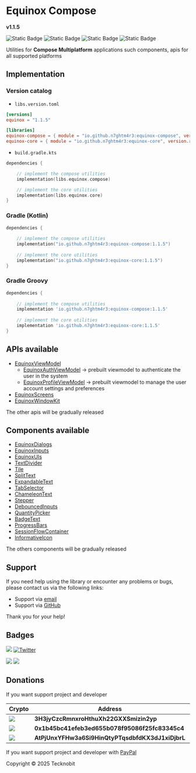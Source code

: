 # Equinox Compose

**v1.1.5**

![Static Badge](https://img.shields.io/badge/android-4280511051?link=https%3A%2F%2Fplay.google.com%2Fstore%2Fapps%2Fdetails%3Fid%3Dcom.tecknobit.ametista)
![Static Badge](https://img.shields.io/badge/ios-445E91?link=https%3A%2F%2Fimg.shields.io%2Fbadge%2Fandroid-4280511051)
![Static Badge](https://img.shields.io/badge/desktop-006874?link=https%3A%2F%2Fimg.shields.io%2Fbadge%2Fandroid-4280511051)
![Static Badge](https://img.shields.io/badge/wasmjs-834C74?link=https%3A%2F%2Fimg.shields.io%2Fbadge%2Fandroid-4280511051)

Utilities for **Compose Multiplatform** applications such components, apis for all supported platforms

## Implementation

### Version catalog

- `libs.version.toml`

```toml
[versions]
equinox = "1.1.5"

[libraries]
equinox-compose = { module = "io.github.n7ghtm4r3:equinox-compose", version.ref = "equinox" }
equinox-core = { module = "io.github.n7ghtm4r3:equinox-core", version.ref = "equinox" }
```

- `build.gradle.kts`

```kotlin
dependencies {

    // implement the compose utilities
    implementation(libs.equinox.compose)

    // implement the core utilities
    implementation(libs.equinox.core)
}
```

### Gradle (Kotlin)

```kotlin
dependencies {
    
    // implement the compose utilities
    implementation("io.github.n7ghtm4r3:equinox-compose:1.1.5")
    
    // implement the core utilities
    implementation("io.github.n7ghtm4r3:equinox-core:1.1.5")
}
```

### Gradle Groovy

```groovy
dependencies {
   
    // implement the compose utilities
    implementation 'io.github.n7ghtm4r3:equinox-compose:1.1.5'
    
    // implement the core utilities
    implementation 'io.github.n7ghtm4r3:equinox-core:1.1.5'
}
```

## APIs available
- [EquinoxViewModel](../documd/compose/apis/EquinoxViewModel.md)
    - [EquinoxAuthViewModel](src/commonMain/kotlin/com/tecknobit/equinoxcompose/helpers/viewmodels/EquinoxAuthViewModel.kt) ->
      prebuilt viewmodel to authenticate the user in the system
    - [EquinoxProfileViewModel](src/commonMain/kotlin/com/tecknobit/equinoxcompose/helpers/viewmodels/EquinoxProfileViewModel.kt) ->
      prebuilt viewmodel to manage the user account settings and preferences
- [EquinoxScreens](../documd/compose/apis/EquinoxScreens.md)
- [EquinoxWindowKit](../documd/compose/apis/EquinoxWindowKit.md)

The other apis will be gradually released

## Components available

- [EquinoxDialogs](src/commonMain/kotlin/com/tecknobit/equinoxcompose/components/EquinoxDialogs.kt)
- [EquinoxInputs](src/commonMain/kotlin/com/tecknobit/equinoxcompose/components/EquinoxInputs.kt)
- [EquinoxUIs](src/commonMain/kotlin/com/tecknobit/equinoxcompose/components/EquinoxUIs.kt)
- [TextDivider](../documd/compose/components/textdivider/TextDivider.md)
- [Tile](../documd/compose/components/tile/Tile.md)
- [SplitText](../documd/compose/components/splittext/SplitText.md)
- [ExpandableText](../documd/compose/components/expandabletext/ExpandableText.md)
- [TabSelector](../documd/compose/components/tabselector/TabSelector.md)
- [ChameleonText](../documd/compose/components/chameleontext/ChameleonText.md)
- [Stepper](../documd/compose/components/stepper/Stepper.md)
- [DebouncedInputs](../documd/compose/components/debouncefields/DebouncedInputs.md)
- [QuantityPicker](../documd/compose/components/quantitypicker/QuantityPicker.md)
- [BadgeText](../documd/compose/components/badgetext/BadgeText.md)
- [ProgressBars](../documd/compose/components/progressbars/ProgressBars.md)
- [SessionFlowContainer](../documd/compose/components/sessionflowcontainer/SessionFlowContainer.md)
- [InformativeIcon](../documd/compose/components/informativeicon/InformativeIcon.md)

The others components will be gradually released

## Support

If you need help using the library or encounter any problems or bugs, please contact us via the following links:

- Support via <a href="mailto:infotecknobitcompany@gmail.com">email</a>
- Support via <a href="https://github.com/N7ghtm4r3/Equinox/issues/new">GitHub</a>

Thank you for your help!

## Badges

[![](https://img.shields.io/badge/Google_Play-414141?style=for-the-badge&logo=google-play&logoColor=white)](https://play.google.com/store/apps/developer?id=Tecknobit)
[![Twitter](https://img.shields.io/badge/Twitter-1DA1F2?style=for-the-badge&logo=twitter&logoColor=white)](https://twitter.com/tecknobit)

[![](https://img.shields.io/badge/Jetpack%20Compose-4285F4.svg?style=for-the-badge&logo=Jetpack-Compose&logoColor=white)](https://www.jetbrains.com/lp/compose-multiplatform/)
[![](https://img.shields.io/badge/Kotlin-B125EA?style=for-the-badge&logo=kotlin&logoColor=white)](https://kotlinlang.org/)

## Donations

If you want support project and developer

| Crypto                                                                                              | Address                                          | Network  |
|-----------------------------------------------------------------------------------------------------|--------------------------------------------------|----------|
| ![](https://img.shields.io/badge/Bitcoin-000000?style=for-the-badge&logo=bitcoin&logoColor=white)   | **3H3jyCzcRmnxroHthuXh22GXXSmizin2yp**           | Bitcoin  |
| ![](https://img.shields.io/badge/Ethereum-3C3C3D?style=for-the-badge&logo=Ethereum&logoColor=white) | **0x1b45bc41efeb3ed655b078f95086f25fc83345c4**   | Ethereum |
| ![](https://img.shields.io/badge/Solana-000?style=for-the-badge&logo=Solana&logoColor=9945FF)       | **AtPjUnxYFHw3a6Si9HinQtyPTqsdbfdKX3dJ1xiDjbrL** | Solana   |

If you want support project and developer
with <a href="https://www.paypal.com/donate/?hosted_button_id=5QMN5UQH7LDT4">PayPal</a>

Copyright © 2025 Tecknobit
